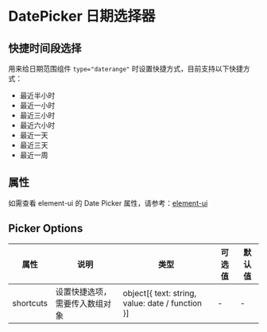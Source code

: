 # DatePicker 日期选择器

## 快捷时间段选择
用来给日期范围组件 `type="daterange"` 时设置快捷方式，目前支持以下快捷方式：
* 最近半小时
* 最近一小时
* 最近三小时
* 最近六小时
* 最近一天
* 最近三天
* 最近一周

<xw-demo
    demo-height="430px"
    source-code="element-ui:::data-picker/data-picker-shortcuts"
/>

## 属性

如需查看 element-ui 的 Date Picker 属性，请参考：[element-ui](https://element.eleme.cn/2.14/#/zh-CN/component/date-picker)


## Picker Options

| 属性                      | 说明                                                     | 类型           | 可选值     | 默认值         |
| ------------------------ | -------------------------------------------------------- | ------------- | --------- | ------------- |
| shortcuts                | 设置快捷选项，需要传入数组对象                                | object[{ text: string, value: date / function }]         | -           | -           |
